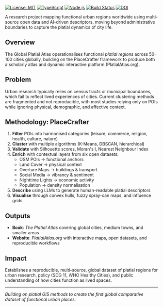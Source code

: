 
[![License: MIT](https://img.shields.io/badge/License-MIT-yellow.svg)](https://opensource.org/licenses/MIT)
[![TypeScript](https://img.shields.io/badge/TypeScript-007ACC?style=flat&logo=typescript&logoColor=white)](https://www.typescriptlang.org/)
[![Node.js](https://img.shields.io/badge/Node.js-43853D?style=flat&logo=node.js&logoColor=white)](https://nodejs.org/)
[![Build Status](https://img.shields.io/github/actions/workflow/status/username/platial-atlas/ci.yml?branch=main)](https://github.com/username/platial-atlas/actions)
[![DOI](https://zenodo.org/badge/DOI/10.5281/zenodo.placeholder.svg)](https://doi.org/10.5281/zenodo.placeholder)

A research project mapping functional urban regions worldwide using multi-source open data and AI-driven descriptors, moving beyond administrative boundaries to capture the platial dynamics of city life.

## Overview

The Global Platial Atlas operationalises functional *platial regions* across 50–100 cities globally, building on the PlaceCrafter framework to produce both a scholarly atlas and dynamic interactive platform (PlatialAtlas.org).

## Problem

Urban research typically relies on census tracts or municipal boundaries, which fail to reflect lived experiences of cities. Current clustering methods are fragmented and not reproducible, with most studies relying only on POIs while ignoring physical, demographic, and affective context.

## Methodology: PlaceCrafter

1. **Filter** POIs into harmonised categories (leisure, commerce, religion, health, culture, nature)
2. **Cluster** with multiple algorithms (K-Means, DBSCAN, hierarchical)
3. **Validate** with Silhouette scores, Moran's I, Nearest Neighbour Index
4. **Enrich** with contextual layers from six open datasets:
   - OSM POIs → functional anchors
   - Land Cover → physical context
   - Overture Maps → buildings & transport
   - Social Media → vibrancy & sentiment
   - Nighttime Lights → economic activity
   - Population → density normalisation
5. **Describe** using LLMs to generate human-readable platial descriptors
6. **Visualise** through convex hulls, fuzzy spray-can maps, and influence grids

## Outputs

- **Book**: *The Platial Atlas* covering global cities, medium towns, and smaller areas
- **Website**: *PlatialAtlas.org* with interactive maps, open datasets, and reproducible workflows

## Impact

Establishes a reproducible, multi-source, global dataset of platial regions for urban research, policy (SDG 11, WHO Healthy Cities), and public understanding of how cities function as lived spaces.

---

*Building on platial GIS methods to create the first global comparative dataset of functional urban places.*
